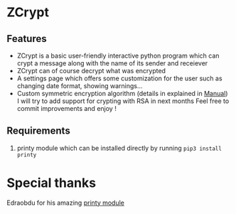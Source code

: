 # ZCrypt
## Features
* ZCrypt is a basic user-friendly interactive python program which can crypt a message along with the name of its sender and receiever
* ZCrypt can of course decrypt what was encrypted
*  A settings page which offers some customization for the user such as changing date format, showing warnings...
* Custom symmetric encryption algorithm (details in explained in [Manual](Beta/Manual.txt))
I will try to add support for crypting with RSA in next months
Feel free to commit improvements and enjoy !

## Requirements
1. printy module which can be installed directly by running ```pip3 install printy```

# Special thanks
Edraobdu for his amazing [printy module](https://github.com/edraobdu/printy) 

